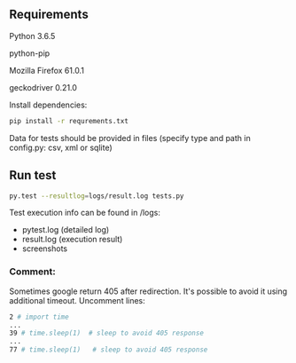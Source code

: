 ## Requirements
Python 3.6.5

python-pip

Mozilla Firefox 61.0.1

geckodriver 0.21.0

Install dependencies:
```sh
pip install -r requrements.txt
```
Data for tests should be provided in files (specify type and path in config.py: csv, xml or sqlite)

## Run test
```sh
py.test --resultlog=logs/result.log tests.py
```

Test execution info can be found in /logs:
- pytest.log (detailed log)
- result.log (execution result)
- screenshots

### Comment:

Sometimes google return 405 after redirection. It's possible to avoid it using additional timeout. Uncomment lines:
```sh
2 # import time
...
39 # time.sleep(1)  # sleep to avoid 405 response
...
77 # time.sleep(1)   # sleep to avoid 405 response
```
